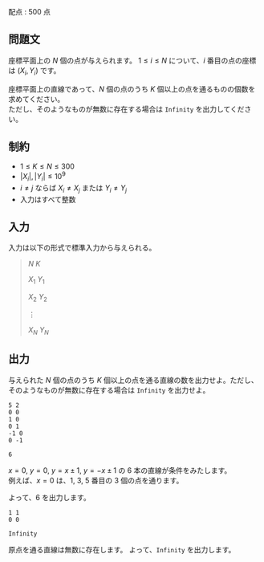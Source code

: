 配点 : $500$ 点

## 問題文

座標平面上の $N$ 個の点が与えられます。
$1\leq i\leq N$ について、$i$ 番目の点の座標は $(X_i, Y_i)$ です。

座標平面上の直線であって、$N$ 個の点のうち $K$ 個以上の点を通るものの個数を求めてください。<br>
ただし、そのようなものが無数に存在する場合は `Infinity` を出力してください。

## 制約

- $1 \leq K \leq N \leq 300$
- $\lvert X_i \rvert, \lvert Y_i \rvert \leq 10^9$
- $i\neq j$ ならば $X_i\neq X_j$ または $Y_i\neq Y_j$
- 入力はすべて整数

## 入力

入力は以下の形式で標準入力から与えられる。

> $N$ $K$
> 
> $X_1$ $Y_1$
> 
> $X_2$ $Y_2$
> 
> $\vdots$
> 
> $X_N$ $Y_N$

## 出力

与えられた $N$ 個の点のうち $K$ 個以上の点を通る直線の数を出力せよ。ただし、そのようなものが無数に存在する場合は `Infinity` を出力せよ。

```input1
5 2
0 0
1 0
0 1
-1 0
0 -1
```

```output1
6
```

$x=0$, $y=0$, $y=x\pm 1$, $y=-x\pm 1$ の $6$ 本の直線が条件をみたします。<br>
例えば、$x=0$ は、$1$, $3$, $5$ 番目の $3$ 個の点を通ります。

よって、$6$ を出力します。

```input2
1 1
0 0
```

```output2
Infinity
```

原点を通る直線は無数に存在します。
よって、`Infinity` を出力します。